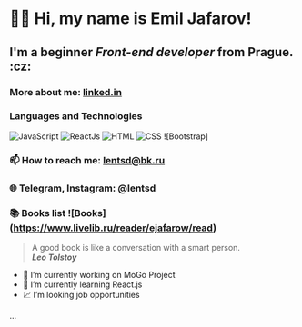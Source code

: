 # 👋🏻 Hi, my name is **Emil Jafarov**!
## I'm a beginner *Front-end developer* from Prague. :cz:
### More about me: [linked.in](https://www.linkedin.com/in/ejafarow) 
### Languages and Technologies 
![JavaScript](https://img.shields.io/badge/-JavaScript-090909?style=for-the-badge&logo=JavaScript)
![ReactJs](https://img.shields.io/badge/-ReactJs-090909?style=for-the-badge&logo=React)
![HTML](https://img.shields.io/badge/-HTML-090909?style=for-the-badge&logo=html5)
![CSS](https://img.shields.io/badge/-CSS-090909?style=for-the-badge&logo=css3)
![Bootstrap]
### 📫 How to reach me:  lentsd@bk.ru
### 🌐 Telegram, Instagram: @lentsd
### :books: Books list ![Books] (https://www.livelib.ru/reader/ejafarow/read)
> A good book is like a conversation with a smart person. <br/>
> ***Leo Tolstoy***




- :rocket: I’m currently working on MoGo Project
- 🌱 I’m currently learning React.js
- :chart_with_upwards_trend: I’m looking job opportunities

...

